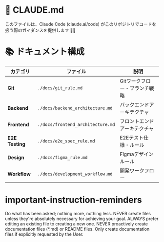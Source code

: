 # 🎯 CLAUDE.md

このファイルは、Claude Code (claude.ai/code) がこのリポジトリでコードを扱う際のガイダンスを提供します 🤖✨

# 📚 ドキュメント構成

| カテゴリ | ファイル | 説明 |
|---------|---------|------|
| **Git** | `./docs/git_rule.md` | Gitワークフロー・ブランチ戦略 |
| **Backend** | `./docs/backend_architecture.md` | バックエンドアーキテクチャ |
| **Frontend** | `./docs/frontend_architecture.md` | フロントエンドアーキテクチャ |
| **E2E Testing** | `./docs/e2e_spec_rule.md` | E2Eテスト仕様・ルール |
| **Design** | `./docs/figma_rule.md` | Figmaデザインルール |
| **Workflow** | `./docs/development_workflow.md` | 開発ワークフロー |

# important-instruction-reminders
Do what has been asked; nothing more, nothing less.
NEVER create files unless they're absolutely necessary for achieving your goal.
ALWAYS prefer editing an existing file to creating a new one.
NEVER proactively create documentation files (*.md) or README files. Only create documentation files if explicitly requested by the User.
